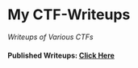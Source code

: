 # My CTF-Writeups

*Writeups of Various CTFs*

#### Published Writeups: [Click Here](https://imgokzzz.github.io/)